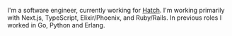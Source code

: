 I'm a software engineer, currently working for [Hatch](https://hatchcare.com/). I'm working primarily with Next.js, TypeScript, Elixir/Phoenix, and Ruby/Rails. In previous roles I worked in Go, Python and Erlang.
<!--
**slyeargin/slyeargin** is a ✨ _special_ ✨ repository because its `README.md` (this file) appears on your GitHub profile.

Here are some ideas to get you started:

- 🔭 I’m currently working on ...
- 🌱 I’m currently learning ...
- 👯 I’m looking to collaborate on ...
- 🤔 I’m looking for help with ...
- 💬 Ask me about ...
- 📫 How to reach me: ...
- 😄 Pronouns: ...
- ⚡ Fun fact: ...
-->
